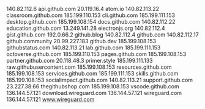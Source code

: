 140.82.112.6 api.github.com
20.119.16.4 atom.io
140.82.113.22 classroom.github.com
185.199.110.153 cli.github.com
185.199.111.153 desktop.github.com
185.199.108.154 docs.github.com
140.82.112.22 education.github.com
13.249.141.28 electronjs.org
140.82.112.4 gist.github.com
192.0.66.2 github.blog
140.82.112.4 github.com
140.82.112.17 github.community
20.99.227.183 github.dev
185.199.108.153 githubstatus.com
140.82.113.21 lab.github.com
185.199.111.153 octoverse.github.com
185.199.110.153 pages.github.com
185.199.108.153 partner.github.com
20.118.48.3 primer.style
185.199.111.133 raw.githubusercontent.com
185.199.108.153 resources.github.com
185.199.108.153 services.github.com
185.199.111.153 skills.github.com
185.199.108.153 socialimpact.github.com
140.82.113.21 support.github.com
23.227.38.66 thegithubshop.com
185.199.108.153 vscode.github.com
136.144.57.121 download.wireguard.com
136.144.57.121 wireguard.com
136.144.57.121 www.wireguard.com
